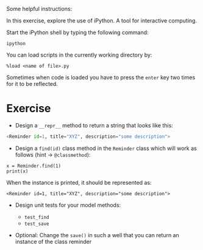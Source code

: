 Some helpful instructions:

In this exercise, explore the use of iPython. A tool for interactive computing.

Start the iPython shell by typing the following command:

```console
ipython
```

You can load scripts in the currently working directory by:

```console
%load <name of file>.py
```

Sometimes when code is loaded you have to press the `enter` key two times for it to be reflected.



# Exercise



- Design a `__repr__` method to return a string that looks like this:

```python
<Reminder id=1, title="XYZ", description="some description">
```

- Design a `find(id)` class method in the `Reminder` class which will work as follows (hint -> `@classmethod`):

```console
x = Reminder.find(1)
print(x)
```

When the instance is printed, it should be represented as:

`<Reminder id=1, title="XYZ", description="some description">`

- Design unit tests for your model methods:

    - `test_find`
    - `test_save`

- Optional: Change the `save()` in such a well that you can return an instance of the class reminder